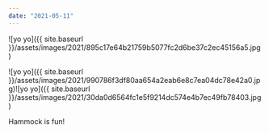 ```yaml
---
date: "2021-05-11"
---
```


![yo yo]({{ site.baseurl }}/assets/images/2021/895c17e64b21759b5077fc2d6be37c2ec45156a5.jpg)

![yo yo]({{ site.baseurl }}/assets/images/2021/990786f3df80aa654a2eab6e8c7ea04dc78e42a0.jpg)![yo yo]({{ site.baseurl }}/assets/images/2021/30da0d6564fc1e5f9214dc574e4b7ec49fb78403.jpg)

Hammock is fun!
